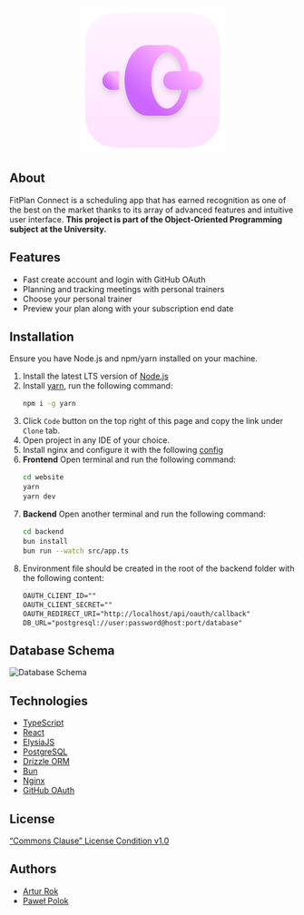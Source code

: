 <div align='center'>
  <img src='assets/fitplan.png' width='256' alt=''>
</div>

## About

FitPlan Connect is a scheduling app that has earned recognition as one of the best on the market thanks to its array of advanced features and intuitive user interface. **This project is part of the Object-Oriented Programming subject at the University.**

## Features

- Fast create account and login with GitHub OAuth
- Planning and tracking meetings with personal trainers
- Choose your personal trainer
- Preview your plan along with your subscription end date

## Installation

Ensure you have Node.js and npm/yarn installed on your machine.

1. Install the latest LTS version of [Node.js](https://nodejs.org/en/download/)
2. Install [yarn](https://yarnpkg.com/en/docs/install), run the following command:
    ```bash
    npm i -g yarn
     ```
3. Click `Code` button on the top right of this page and copy the link under `Clone` tab.
4. Open project in any IDE of your choice.
5. Install nginx and configure it with the
   following [config](https://github.com/rokartur/fitplanconnect/blob/main/nginx.conf)
6. **Frontend** Open terminal and run the following command:
    ```bash
    cd website
    yarn
    yarn dev
    ```
7. **Backend** Open another terminal and run the following command:
    ```bash
    cd backend
    bun install
    bun run --watch src/app.ts
    ```
8. Environment file should be created in the root of the backend folder with the following content:
    ```dotenv
    OAUTH_CLIENT_ID=""
    OAUTH_CLIENT_SECRET=""
    OAUTH_REDIRECT_URI="http://localhost/api/oauth/callback"
    DB_URL="postgresql://user:password@host:port/database"
    ```

## Database Schema

![Database Schema](https://raw.githubusercontent.com/rokartur/fitplanconnect/main/assets/db-uml.png)

## Technologies
- [TypeScript](https://www.typescriptlang.org/)
- [React](https://reactjs.org/)
- [ElysiaJS](https://elysiajs.com/)
- [PostgreSQL](https://www.postgresql.org/)
- [Drizzle ORM](https://orm.drizzle.team/)
- [Bun](https://bun.sh/)
- [Nginx](https://nginx.org/en/)
- [GitHub OAuth](https://docs.github.com/en/apps)

## License
[“Commons Clause” License Condition v1.0](https://github.com/rokartur/fitplanconnect/tree/main?tab=License-1-ov-file)

## Authors
- [Artur Rok](https://github.com/rokartur)
- [Paweł Polok](https://github.com/polokpawel)
